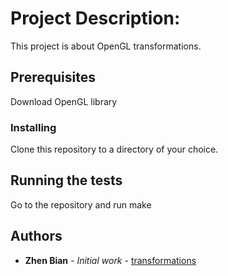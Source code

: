 # Project Description:

This project is about OpenGL transformations.

## Prerequisites

Download OpenGL library

### Installing

Clone this repository to a directory of your choice.

## Running the tests

Go to the repository and run make

## Authors

* **Zhen Bian** - *Initial work* - [transformations](https://github.com/zbian002/Transformations)

